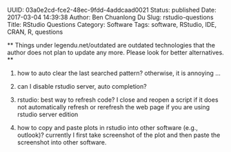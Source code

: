 UUID: 03a0e2cd-fce2-48ec-9fdd-4addcaad0021
Status: published
Date: 2017-03-04 14:39:38
Author: Ben Chuanlong Du
Slug: rstudio-questions
Title: RStudio Questions
Category: Software
Tags: software, RStudio, IDE, CRAN, R, questions

**
Things under legendu.net/outdated are outdated technologies 
that the author does not plan to update any more. 
Please look for better alternatives.
**

1. how to auto clear the last searched pattern? 
otherwise, it is annoying ...

3. can I disable rstudio server, auto completion?

4. rstudio: best way to refresh code?
I close and reopen a script if it does not automatically refresh
or rerefresh the web page if you are using rstudio server edition

5. how to copy and paste plots in rstudio into other software (e.g., outlook)? 
currently I first take screenshot of the plot and then paste the screenshot into other software.
